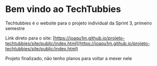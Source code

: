 # Bem vindo ao TechTubbies
Techtubbies é o website para o projeto individual da Sprint 3, primeiro semestre

Link direto para o site: [https://joaqu1m.github.io/projeto-techtubbies/site/public/index.html](https://joaqu1m.github.io/projeto-techtubbies/site/public/index.html)

Projeto finalizado, não tenho planos para voltar a mexer nele
